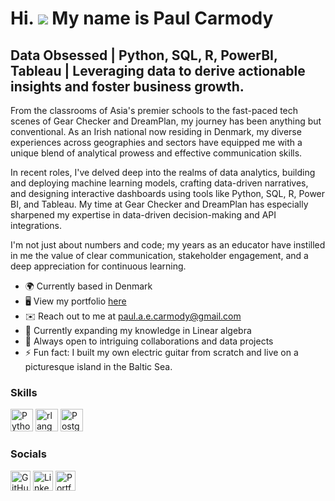 Hi. ![](https://user-images.githubusercontent.com/18350557/176309783-0785949b-9127-417c-8b55-ab5a4333674e.gif) My name is Paul Carmody
===================================================================================================================================

Data Obsessed | Python, SQL, R, PowerBI, Tableau |
Leveraging data to derive actionable insights and foster business growth.
--------------------------------------------

From the classrooms of Asia's premier schools to the fast-paced tech scenes of Gear Checker and DreamPlan, my journey has been anything but conventional. As an Irish national now residing in Denmark, my diverse experiences across geographies and sectors have equipped me with a unique blend of analytical prowess and effective communication skills.

In recent roles, I've delved deep into the realms of data analytics, building and deploying machine learning models, crafting data-driven narratives, and designing interactive dashboards using tools like Python, SQL, R, Power BI, and Tableau. My time at Gear Checker and DreamPlan has especially sharpened my expertise in data-driven decision-making and API integrations.

I'm not just about numbers and code; my years as an educator have instilled in me the value of clear communication, stakeholder engagement, and a deep appreciation for continuous learning.

* 🌍  Currently based in Denmark
* 🖥️  View my portfolio [here](https://www.mavenanalytics.io/profile/Paul-Carmody/103249545)
* ✉️  Reach out to me at [paul.a.e.carmody@gmail.com](mailto:paul.a.e.carmody@gmail.com)
* 🧠  Currently expanding my knowledge in Linear algebra
* 🤝  Always open to intriguing collaborations and data projects
* ⚡  Fun fact: I built my own electric guitar from scratch and live on a picturesque island in the Baltic Sea.

### Skills

<p align="left">
<a href="https://www.python.org/" target="_blank" rel="noreferrer"><img src="https://raw.githubusercontent.com/danielcranney/readme-generator/main/public/icons/skills/python-colored.svg" width="36" height="36" alt="Python" /></a>
<a href="https://www.r-project.org/" target="_blank" rel="noreferrer"><img src="https://raw.githubusercontent.com/danielcranney/readme-generator/main/public/icons/skills/rlang-colored.svg" width="36" height="36" alt="rlang" /></a>
<a href="https://www.postgresql.org/" target="_blank" rel="noreferrer"><img src="https://raw.githubusercontent.com/danielcranney/readme-generator/main/public/icons/skills/postgresql-colored.svg" width="36" height="36" alt="PostgreSQL" /></a>
</p>

### Socials

<p align="left">
<a href="https://www.github.com/cArmo85" target="_blank" rel="noreferrer"><img src="https://raw.githubusercontent.com/danielcranney/readme-generator/main/public/icons/socials/github.svg" width="32" height="32" alt="GitHub" /></a>
<a href="https://www.linkedin.com/in/carmodypaul/" target="_blank" rel="noreferrer"><img src="https://raw.githubusercontent.com/danielcranney/readme-generator/main/public/icons/socials/linkedin.svg" width="32" height="32" alt="LinkedIn" /></a>
<a href="https://www.mavenanalytics.io/profile/Paul-Carmody/103249545" target="_blank" rel="noreferrer"><img src="https://img.icons8.com/ios-filled/50/000000/globe.png" width="32" height="32" alt="Portfolio" /></a>
</p>
